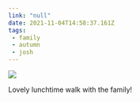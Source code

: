 ```yaml
---
link: "null"
date: 2021-11-04T14:58:37.161Z
tags:
 - family
 - autumn
 - josh
---
```


<img src=https://media.rich.grundy.io/ramblings/2021-11-04-1636037914/PXL_20211104_135220881.PORTRAIT.jpg class="microblog__image" />

Lovely lunchtime walk with the family!